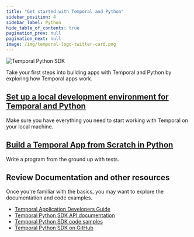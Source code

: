 ```yaml
---
title: "Get started with Temporal and Python"
sidebar_position: 4
sidebar_label: Python
hide_table_of_contents: true
pagination_prev: null
pagination_next: null
image: /img/temporal-logo-twitter-card.png
---
```


![Temporal Python SDK](/img/sdk_banners/banner_python.png)

Take your first steps into building apps with Temporal and Python by exploring how Temporal apps work.

## [Set up a local development environment for Temporal and Python](dev_environment/index.md)

Make sure you have everything you need to start working with Temporal on your local machine.

## [Build a Temporal App from Scratch in Python](hello_world_in_python/index.md)

Write a program from the ground up with tests. 

## Review Documentation and other resources

Once you're familiar with the basics, you may want to explore the documentation and code examples.

* [Temporal Application Developers Guide](https://docs.temporal.io/application-development?lang=python)
* [Temporal Python SDK API documentation](https://python.temporal.io/)
* [Temporal Python SDK code samples](https://github.com/temporalio/samples-python)
* [Temporal Python SDK on GitHub](https://github.com/temporalio/sdk-python)
